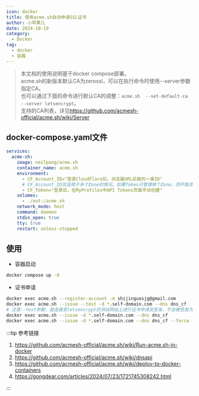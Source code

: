 ```yaml
---
icon: docker
title: 使用acme.sh自动申请SSL证书
author: 小苹果儿
date: 2024-10-19
category:
  - Docker
tag:
  - docker
  - 容器
---
```


> 本文档的使用说明基于docker compose部署。  
> acme.sh的新版本默认CA为zerossl，可以在执行命令时使用--server参数指定CA。  
> 也可以通过下面的命令进行默认CA的调整：`acme.sh  --set-default-ca  --server letsencrypt`。  
> 支持的CA列表，详见<https://github.com/acmesh-official/acme.sh/wiki/Server>

## docker-compose.yaml文件

```yaml
services:
  acme-sh:
    image: neilpang/acme.sh
    container_name: acme.sh
    environment:
      - CF_Account_ID="登录CloudFlare后，浏览器URL后面的一串ID"
      # CF_Account_ID仅适用于多个Zone的情况。如果Token只管理单个Zone，则不能添加该变量。
      - CF_Token="登录后，在MyProfiles中API Tokens页面手动创建"
    volumes:
      - ./out:/acme.sh
    network_mode: host
    command: daemon
    stdin_open: true
    tty: true
    restart: unless-stopped
```

## 使用

- 容器启动

```bash
docker compose up -d
```

- 证书申请

```bash
docker exec acme.sh --register-account -m shijinguosjg@gmail.com
docker exec acme.sh --issue --test -d *.self-domain.com --dns dns_cf
# 注意--test参数，是连接至letsencrypt的测试网站上进行证书申请及签发，不会被签发为真实有效的证书，仅用于测试目的。正式申请时，应删除该参数。
docker exec acme.sh --issue -d *.self-domain.com --dns dns_cf
docker exec acme.sh --issue -d *.self-domain.com --dns dns_cf --force
```

:::tip 参考链接

1. <https://github.com/acmesh-official/acme.sh/wiki/Run-acme.sh-in-docker>  
2. <https://github.com/acmesh-official/acme.sh/wiki/dnsapi>  
3. <https://github.com/acmesh-official/acme.sh/wiki/deploy-to-docker-containers>  
4. <https://gongdear.com/articles/2024/07/23/1721745308242.html>

:::
